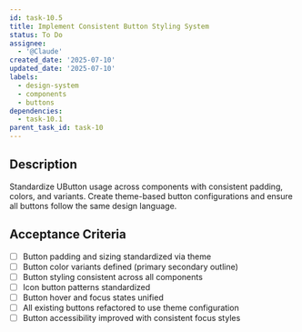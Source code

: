 ```yaml
---
id: task-10.5
title: Implement Consistent Button Styling System
status: To Do
assignee:
  - '@Claude'
created_date: '2025-07-10'
updated_date: '2025-07-10'
labels:
  - design-system
  - components
  - buttons
dependencies:
  - task-10.1
parent_task_id: task-10
---
```


## Description

Standardize UButton usage across components with consistent padding, colors, and variants. Create theme-based button configurations and ensure all buttons follow the same design language.

## Acceptance Criteria

- [ ] Button padding and sizing standardized via theme
- [ ] Button color variants defined (primary secondary outline)
- [ ] Button styling consistent across all components
- [ ] Icon button patterns standardized
- [ ] Button hover and focus states unified
- [ ] All existing buttons refactored to use theme configuration
- [ ] Button accessibility improved with consistent focus styles
